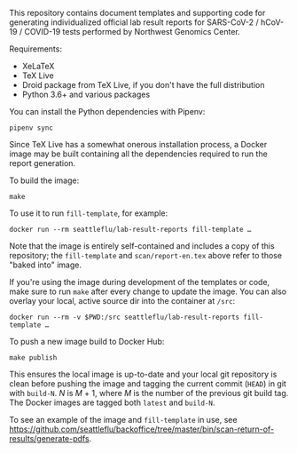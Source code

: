 This repository contains document templates and supporting code for generating
individualized official lab result reports for SARS-CoV-2 / hCoV-19 / COVID-19
tests performed by Northwest Genomics Center.

Requirements:

  * XeLaTeX
  * TeX Live
  * Droid package from TeX Live, if you don't have the full distribution
  * Python 3.6+ and various packages

You can install the Python dependencies with Pipenv:

    pipenv sync

Since TeX Live has a somewhat onerous installation process, a Docker image may
be built containing all the dependencies required to run the report generation.

To build the image:

    make

To use it to run `fill-template`, for example:

    docker run --rm seattleflu/lab-result-reports fill-template …

Note that the image is entirely self-contained and includes a copy of this
repository; the `fill-template` and `scan/report-en.tex` above refer to those
"baked into" image.

If you're using the image during development of the templates or code, make
sure to run `make` after every change to update the image.  You can also
overlay your local, active source dir into the container at `/src`:

    docker run --rm -v $PWD:/src seattleflu/lab-result-reports fill-template …

To push a new image build to Docker Hub:

    make publish

This ensures the local image is up-to-date and your local git repository is
clean before pushing the image and tagging the current commit (`HEAD`) in git
with `build-N`.  _N_ is _M_ + 1, where _M_ is the number of the previous git
build tag.  The Docker images are tagged both `latest` and `build-N`.

To see an example of the image and `fill-template` in use, see
<https://github.com/seattleflu/backoffice/tree/master/bin/scan-return-of-results/generate-pdfs>.
